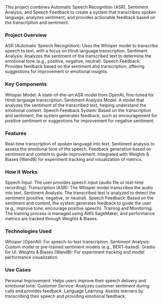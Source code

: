 This project combines Automatic Speech Recognition (ASR), Sentiment Analysis, and Speech Feedback to create a system that transcribes spoken language, analyzes sentiment, and provides actionable feedback based on the transcription and sentiment.

### Project Overview
ASR (Automatic Speech Recognition): Uses the Whisper model to transcribe speech to text, with a focus on Hindi language transcription.
Sentiment Analysis: Analyzes the sentiment of the transcribed text to determine the emotional tone (e.g., positive, negative, neutral).
Speech Feedback: Provides feedback based on the sentiment and transcription, offering suggestions for improvement or emotional insights.
### Key Components
Whisper Model: A state-of-the-art ASR model from OpenAI, fine-tuned for Hindi language transcription.
Sentiment Analysis Model: A model that analyzes the sentiment of the transcribed text, helping understand the emotional context.
Speech Feedback System: Based on the transcription and sentiment, the system generates feedback, such as encouragement for positive sentiment or suggestions for improvement for negative sentiment.
### Features
Real-time transcription of spoken language into text.
Sentiment analysis to assess the emotional tone of the speech.
Feedback generation based on sentiment and content to guide improvement.
Integrated with Weights & Biases (WandB) for experiment tracking and visualization of metrics.
### How It Works
Speech Input: The user provides speech input (audio file or real-time recording).
Transcription (ASR): The Whisper model transcribes the audio into text.
Sentiment Analysis: The transcribed text is analyzed to detect the sentiment (positive, negative, or neutral).
Speech Feedback: Based on the sentiment and content, the system generates feedback to guide the user (e.g., improve tone, encourage positive speech).
Training and Monitoring: The training process is managed using AWS SageMaker, and performance metrics are tracked through Weights & Biases.
### Technologies Used
Whisper (OpenAI): For speech-to-text transcription.
Sentiment Analysis: Custom model or pre-trained sentiment models (e.g., BERT-based).
Gradio for UI.
Weights & Biases (WandB): For experiment tracking and model performance visualization.
### Use Cases
Personal Improvement: Helps users improve their speech delivery and emotional tone.
Customer Service: Analyzes customer sentiment during calls and provides feedback.
Language Learning: Assists learners by transcribing their speech and providing emotional feedback.
